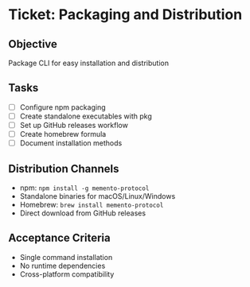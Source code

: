 # Ticket: Packaging and Distribution

## Objective
Package CLI for easy installation and distribution

## Tasks
- [ ] Configure npm packaging
- [ ] Create standalone executables with pkg
- [ ] Set up GitHub releases workflow
- [ ] Create homebrew formula
- [ ] Document installation methods

## Distribution Channels
- npm: `npm install -g memento-protocol`
- Standalone binaries for macOS/Linux/Windows
- Homebrew: `brew install memento-protocol`
- Direct download from GitHub releases

## Acceptance Criteria
- Single command installation
- No runtime dependencies
- Cross-platform compatibility